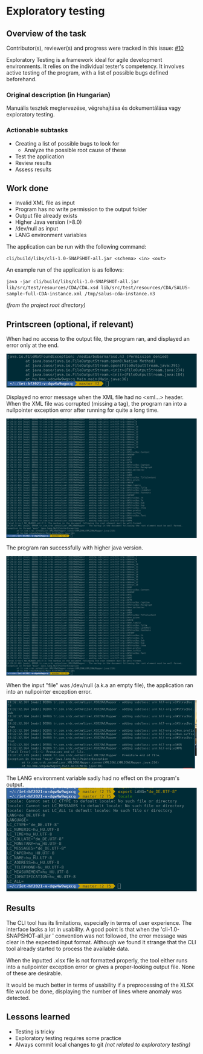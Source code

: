 # Exploratory testing

## Overview of the task

Contributor(s), reviewer(s) and progress were tracked in this issue:
[#10](https://github.com/BME-MIT-IET/iet-hf2021-v-dqw4w9wgxcq/issues/10)

Exploratory Testing is a framework ideal for agile development environments. It relies on the individual tester's
competency. It involves active testing of the program, with a list of possible bugs defined beforehand.

### Original description (in Hungarian)
Manuális tesztek megtervezése, végrehajtása és dokumentálása vagy exploratory
testing.

### Actionable subtasks
- Creating a list of possible bugs to look for 
    - Analyze the possible root cause of these
- Test the application
- Review results
- Assess results

## Work done
- Invalid XML file as input
- Program has no write permission to the output folder
- Output file already exists
- Higher Java version (>8.0)
- /dev/null as input
- LANG environment variables

The application can be run with the following command:
```
cli/build/libs/cli-1.0-SNAPSHOT-all.jar <schema> <in> <out>
```

An example run of the application is as follows:
```
java -jar cli/build/libs/cli-1.0-SNAPSHOT-all.jar lib/src/test/resources/CDA/CDA.xsd lib/src/test/resources/CDA/SALUS-sample-full-CDA-instance.xml /tmp/salus-cda-instance.n3
```
*(from the project root directory)*


## Printscreen (optional, if relevant)
When had no access to the output file, the program ran, and displayed an error only at the end.

![](./imgs/exploratory-permission-denied.png)

Displayed no error message when the XML file had no <xml...> header.
When the XML file was corrupted (missing a tag), the program ran into a nullpointer exception error after running for quite a long time.

![](./imgs/exploratory-missing-tag.png)

The program ran successfully with higher java version.

![](./imgs/exploratory-missing-tag.png)

When the input "file" was /dev/null (a.k.a an empty file), the application ran into an nullpointer exception error.

![](./imgs/exploratory-dev-null.png)

The LANG environment variable sadly had no effect on the program's output.
![](./imgs/exploratory-LANG.png)

## Results
The CLI tool has its limitations, especially in terms of user experience. The interface lacks a lot in usability.
A good point is that when the 'cli-1.0-SNAPSHOT-all.jar <schema> <in> <out>' convention was not followed, the error message 
was clear in the expected input format. Although we found it strange that the CLI tool already started to process the available data.

When the inputted .xlsx file is not formatted properly, the tool either runs into a nullpointer exception error or gives a proper-looking output file.
None of these are desirable. 

It would be much better in terms of usability if a preprocessing of the XLSX file would be done, displaying the number of lines
where anomaly was detected.


## Lessons learned
- Testing is tricky
- Exploratory testing requires some practice
- Always commit local changes to git *(not related to exploratory testing)*
